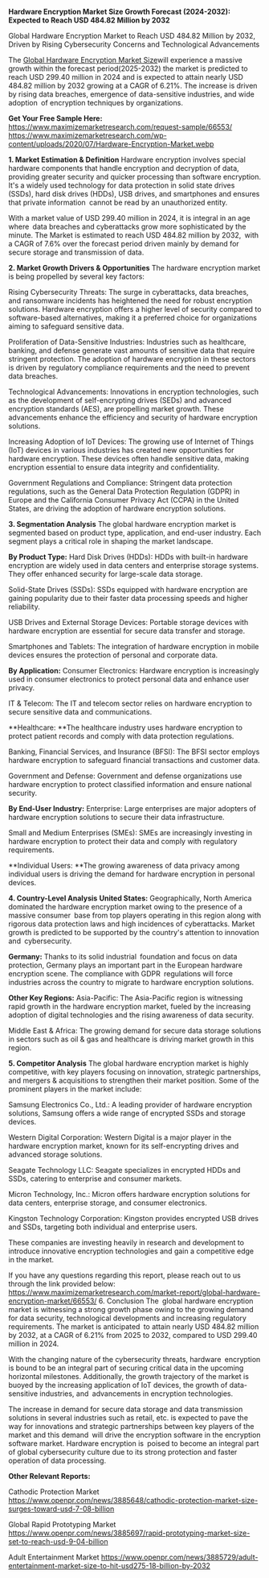 **Hardware Encryption Market Size Growth Forecast (2024-2032): Expected to Reach USD 484.82 Million by 2032**

Global Hardware Encryption Market to Reach USD 484.82 Million by 2032, Driven by Rising Cybersecurity Concerns and Technological Advancements

The [Global Hardware Encryption Market Size](https://www.maximizemarketresearch.com/market-report/global-hardware-encryption-market/66553/)will experience a massive growth within the forecast period(2025-2032) the market is predicted to reach USD 299.40 million in 2024 and is expected to attain nearly USD 484.82 million by 2032 growing at a CAGR of 6.21%. The increase is driven by rising data breaches, emergence of data-sensitive industries, and wide adoption of encryption techniques by organizations.

**Get Your Free Sample Here:** https://www.maximizemarketresearch.com/request-sample/66553/ 
https://www.maximizemarketresearch.com/wp-content/uploads/2020/07/Hardware-Encryption-Market.webp

**1. Market Estimation & Definition**
Hardware encryption involves special hardware components that handle encryption and decryption of data, providing greater security and quicker processing than software encryption. It's a widely used technology for data protection in solid state drives (SSDs), hard disk drives (HDDs), USB drives, and smartphones and ensures that private information cannot be read by an unauthorized entity.

With a market value of USD 299.40 million in 2024, it is integral in an age where data breaches and cyberattacks grow more sophisticated by the minute. The Market is estimated to reach USD 484.82 million by 2032, with a CAGR of 7.6% over the forecast period driven mainly by demand for secure storage and transmission of data.

**2. Market Growth Drivers & Opportunities**
The hardware encryption market is being propelled by several key factors:

Rising Cybersecurity Threats: The surge in cyberattacks, data breaches, and ransomware incidents has heightened the need for robust encryption solutions. Hardware encryption offers a higher level of security compared to software-based alternatives, making it a preferred choice for organizations aiming to safeguard sensitive data.

Proliferation of Data-Sensitive Industries: Industries such as healthcare, banking, and defense generate vast amounts of sensitive data that require stringent protection. The adoption of hardware encryption in these sectors is driven by regulatory compliance requirements and the need to prevent data breaches.

Technological Advancements: Innovations in encryption technologies, such as the development of self-encrypting drives (SEDs) and advanced encryption standards (AES), are propelling market growth. These advancements enhance the efficiency and security of hardware encryption solutions.

Increasing Adoption of IoT Devices: The growing use of Internet of Things (IoT) devices in various industries has created new opportunities for hardware encryption. These devices often handle sensitive data, making encryption essential to ensure data integrity and confidentiality.

Government Regulations and Compliance: Stringent data protection regulations, such as the General Data Protection Regulation (GDPR) in Europe and the California Consumer Privacy Act (CCPA) in the United States, are driving the adoption of hardware encryption solutions.

**3. Segmentation Analysis**
The global hardware encryption market is segmented based on product type, application, and end-user industry. Each segment plays a critical role in shaping the market landscape.

**By Product Type:**
Hard Disk Drives (HDDs): HDDs with built-in hardware encryption are widely used in data centers and enterprise storage systems. They offer enhanced security for large-scale data storage.

Solid-State Drives (SSDs): SSDs equipped with hardware encryption are gaining popularity due to their faster data processing speeds and higher reliability.

USB Drives and External Storage Devices: Portable storage devices with hardware encryption are essential for secure data transfer and storage.

Smartphones and Tablets: The integration of hardware encryption in mobile devices ensures the protection of personal and corporate data.

**By Application:**
Consumer Electronics: Hardware encryption is increasingly used in consumer electronics to protect personal data and enhance user privacy.

IT & Telecom: The IT and telecom sector relies on hardware encryption to secure sensitive data and communications.

**Healthcare: **The healthcare industry uses hardware encryption to protect patient records and comply with data protection regulations.

Banking, Financial Services, and Insurance (BFSI): The BFSI sector employs hardware encryption to safeguard financial transactions and customer data.

Government and Defense: Government and defense organizations use hardware encryption to protect classified information and ensure national security.

**By End-User Industry:**
Enterprise: Large enterprises are major adopters of hardware encryption solutions to secure their data infrastructure.

Small and Medium Enterprises (SMEs): SMEs are increasingly investing in hardware encryption to protect their data and comply with regulatory requirements.

**Individual Users: **The growing awareness of data privacy among individual users is driving the demand for hardware encryption in personal devices.

**4. Country-Level Analysis**
**United States:**
Geographically, North America dominated the hardware encryption market owing to the presence of a massive consumer base from top players operating in this region along with rigorous data protection laws and high incidences of cyberattacks. Market growth is predicted to be supported by the country's attention to innovation and cybersecurity.

**Germany:**
Thanks to its solid industrial foundation and focus on data protection, Germany plays an important part in the European hardware encryption scene. The compliance with GDPR regulations will force industries across the country to migrate to hardware encryption solutions.

**Other Key Regions:**
Asia-Pacific: The Asia-Pacific region is witnessing rapid growth in the hardware encryption market, fueled by the increasing adoption of digital technologies and the rising awareness of data security.

Middle East & Africa: The growing demand for secure data storage solutions in sectors such as oil & gas and healthcare is driving market growth in this region.

**5. Competitor Analysis**
The global hardware encryption market is highly competitive, with key players focusing on innovation, strategic partnerships, and mergers & acquisitions to strengthen their market position. Some of the prominent players in the market include:

Samsung Electronics Co., Ltd.: A leading provider of hardware encryption solutions, Samsung offers a wide range of encrypted SSDs and storage devices.

Western Digital Corporation: Western Digital is a major player in the hardware encryption market, known for its self-encrypting drives and advanced storage solutions.

Seagate Technology LLC: Seagate specializes in encrypted HDDs and SSDs, catering to enterprise and consumer markets.

Micron Technology, Inc.: Micron offers hardware encryption solutions for data centers, enterprise storage, and consumer electronics.

Kingston Technology Corporation: Kingston provides encrypted USB drives and SSDs, targeting both individual and enterprise users.

These companies are investing heavily in research and development to introduce innovative encryption technologies and gain a competitive edge in the market.

If you have any questions regarding this report, please reach out to us through the link provided below: https://www.maximizemarketresearch.com/market-report/global-hardware-encryption-market/66553/ 
6. Conclusion
The global hardware encryption market is witnessing a strong growth phase owing to the growing demand for data security, technological developments and increasing regulatory requirements. The market is anticipated to attain nearly USD 484.82 million by 2032, at a CAGR of 6.21% from 2025 to 2032, compared to USD 299.40 million in 2024.

With the changing nature of the cybersecurity threats, hardware encryption is bound to be an integral part of securing critical data in the upcoming horizontal milestones. Additionally, the growth trajectory of the market is buoyed by the increasing application of IoT devices, the growth of data-sensitive industries, and advancements in encryption technologies.

The increase in demand for secure data storage and data transmission solutions in several industries such as retail, etc. is expected to pave the way for innovations and strategic partnerships between key players of the market and this demand will drive the encryption software in the encryption software market. Hardware encryption is poised to become an integral part of global cybersecurity culture due to its strong protection and faster operation of data processing.

**Other Relevant Reports:**

Cathodic Protection Market https://www.openpr.com/news/3885648/cathodic-protection-market-size-surges-toward-usd-7-08-billion 

Global Rapid Prototyping Market https://www.openpr.com/news/3885697/rapid-prototyping-market-size-set-to-reach-usd-9-04-billion 

Adult Entertainment Market https://www.openpr.com/news/3885729/adult-entertainment-market-size-to-hit-usd275-18-billion-by-2032 
